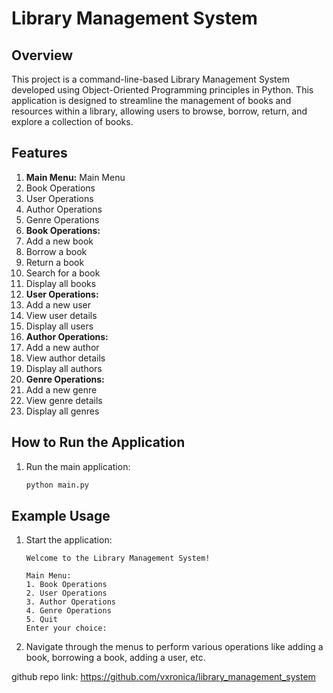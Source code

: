 # Library Management System

## Overview
This project is a command-line-based Library Management System developed using Object-Oriented Programming principles in Python. This application is designed to streamline the management of books and resources within a library, allowing users to browse, borrow, return, and explore a collection of books.

## Features
1. **Main Menu:**
  Main Menu
  1. Book Operations
  2. User Operations
  3. Author Operations
  4. Genre Operations
2. **Book Operations:**
  1. Add a new book
  2. Borrow a book
  3. Return a book
  4. Search for a book
  5. Display all books
3. **User Operations:**
  1. Add a new user
  2. View user details
  3. Display all users
4. **Author Operations:**
  1. Add a new author
  2. View author details
  3. Display all authors
5. **Genre Operations:**
  4. Add a new genre
  5. View genre details
  6. Display all genres


## How to Run the Application

1. Run the main application:
   ```sh
   python main.py
   ```

## Example Usage

1. Start the application:
   ```
   Welcome to the Library Management System!

   Main Menu:
   1. Book Operations
   2. User Operations
   3. Author Operations
   4. Genre Operations
   5. Quit
   Enter your choice: 
   ```

2. Navigate through the menus to perform various operations like adding a book, borrowing a book, adding a user, etc.


github repo link: https://github.com/vxronica/library_management_system